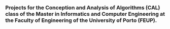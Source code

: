 ### Projects for the Conception and Analysis of Algorithms (CAL) class of the Master in Informatics and Computer Engineering at the Faculty of Engineering of the University of Porto (FEUP).
